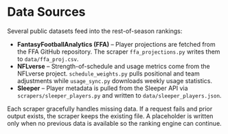 # Data Sources

Several public datasets feed into the rest-of-season rankings:

- **FantasyFootballAnalytics (FFA)** – Player projections are fetched from the
  FFA GitHub repository. The scraper `ffa_projections.py` writes them to
  `data/ffa_proj.csv`.
- **NFLverse** – Strength-of-schedule and usage metrics come from the NFLverse
  project. `schedule_weights.py` pulls positional and team adjustments while
  `usage_sync.py` downloads weekly usage statistics.
- **Sleeper** – Player metadata is pulled from the Sleeper API via
   `scrapers/sleeper_players.py` and written to `data/sleeper_players.json`.

Each scraper gracefully handles missing data. If a request fails and prior
output exists, the scraper keeps the existing file. A placeholder is written
only when no previous data is available so the ranking engine can continue.
